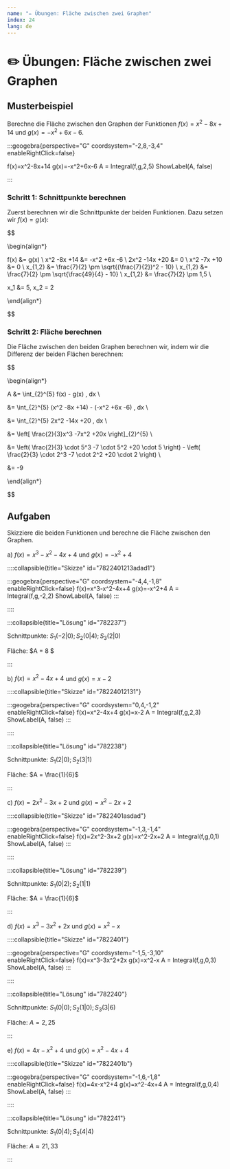 ```yaml
---
name: "✏️ Übungen: Fläche zwischen zwei Graphen"
index: 24
lang: de
---
```


# ✏️ Übungen: Fläche zwischen zwei Graphen

## Musterbeispiel

Berechne die Fläche zwischen den Graphen der Funktionen $f(x) = x^2 -8x +14$ und $g(x) = -x^2 +6x -6$.

:::geogebra{perspective="G" coordsystem="-2,8,-3,4" enableRightClick=false}

f(x)=x^2-8x+14
g(x)=-x^2+6x-6
A = Integral(f,g,2,5)
ShowLabel(A, false)

:::

### Schritt 1: Schnittpunkte berechnen

Zuerst berechnen wir die Schnittpunkte der beiden Funktionen. Dazu setzen wir $f(x) = g(x)$:

$$

\begin{align*}

f(x) &= g(x) \\
x^2 -8x +14 &= -x^2 +6x -6 \\
2x^2 -14x +20 &= 0 \\
x^2 -7x +10 &= 0 \\
x_{1,2} &= \frac{7}{2} \pm \sqrt{(\frac{7}{2})^2 - 10} \\
x_{1,2} &= \frac{7}{2} \pm \sqrt{\frac{49}{4} - 10} \\
x_{1,2} &= \frac{7}{2} \pm 1,5 \\

x_1 &= 5, x_2 = 2

\end{align*}

$$

### Schritt 2: Fläche berechnen

Die Fläche zwischen den beiden Graphen berechnen wir, indem wir die Differenz der beiden Flächen berechnen:

$$

\begin{align*}

A &= \int_{2}^{5} f(x) - g(x) \, dx \\

&= \int_{2}^{5} (x^2 -8x +14) - (-x^2 +6x -6) \, dx \\

&= \int_{2}^{5} 2x^2 -14x +20 \, dx \\

&= \left[ \frac{2}{3}x^3 -7x^2 +20x \right]_{2}^{5} \\

&= \left( \frac{2}{3} \cdot 5^3 -7 \cdot 5^2 +20 \cdot 5 \right) - \left( \frac{2}{3} \cdot 2^3 -7 \cdot 2^2 +20 \cdot 2 \right) \\

&= -9

\end{align*}

$$

## Aufgaben

Skizziere die beiden Funktionen und berechne die Fläche zwischen den Graphen.

a) $f(x)=x^3-x^2-4x+4$ und $g(x)=-x^2+4$

::::collapsible{title="Skizze" id="7822401213adad1"}

:::geogebra{perspective="G" coordsystem="-4,4,-1,8" enableRightClick=false}
f(x)=x^3-x^2-4x+4
g(x)=-x^2+4
A = Integral(f,g,-2,2) 
ShowLabel(A, false)
:::

::::

:::collapsible{title="Lösung" id="782237"}

Schnittpunkte: $S_1(-2|0); S_2(0|4); S_3(2|0)$

Fläche: $A = 8 $

:::

b) $f(x)=x^2-4x+4$ und $g(x)=x-2$

::::collapsible{title="Skizze" id="78224012131"}

:::geogebra{perspective="G" coordsystem="0,4,-1,2" enableRightClick=false}
f(x)=x^2-4x+4
g(x)=x-2
A = Integral(f,g,2,3)
ShowLabel(A, false)
:::

::::

:::collapsible{title="Lösung" id="782238"}

Schnittpunkte: $S_1(2|0); S_2(3|1)$

Fläche: $A = \frac{1}{6}$

:::

c) $f(x)=2x^2-3x+2$ und $g(x)=x^2-2x+2$

::::collapsible{title="Skizze" id="7822401asdad"}

:::geogebra{perspective="G" coordsystem="-1,3,-1,4" enableRightClick=false}
f(x)=2x^2-3x+2
g(x)=x^2-2x+2
A = Integral(f,g,0,1)
ShowLabel(A, false)
:::

::::

:::collapsible{title="Lösung" id="782239"}

Schnittpunkte: $S_1(0|2); S_2(1|1)$

Fläche: $A = \frac{1}{6}$

:::

d) $f(x)=x^3-3x^2+2x$ und $g(x)=x^2-x$

::::collapsible{title="Skizze" id="7822401"}

:::geogebra{perspective="G" coordsystem="-1,5,-3,10" enableRightClick=false}
f(x)=x^3-3x^2+2x
g(x)=x^2-x
A = Integral(f,g,0,3)
ShowLabel(A, false)
:::

::::

:::collapsible{title="Lösung" id="782240"}

Schnittpunkte: $S_1(0|0); S_2(1|0); S_3(3|6)$

Fläche: $A = 2,25$

:::

e) $f(x)=4x-x^2+4$ und $g(x)=x^2-4x+4$

::::collapsible{title="Skizze" id="7822401b"}

:::geogebra{perspective="G" coordsystem="-1,6,-1,8" enableRightClick=false}
f(x)=4x-x^2+4
g(x)=x^2-4x+4
A = Integral(f,g,0,4)
ShowLabel(A, false)
:::

::::

:::collapsible{title="Lösung" id="782241"}

Schnittpunkte: $S_1(0|4); S_2(4|4)$

Fläche: $A \approx 21,33$

:::
